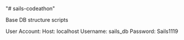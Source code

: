"# sails-codeathon"

Base DB structure scripts

User Account:
Host: localhost
Username: sails_db
Password: Sails1119
